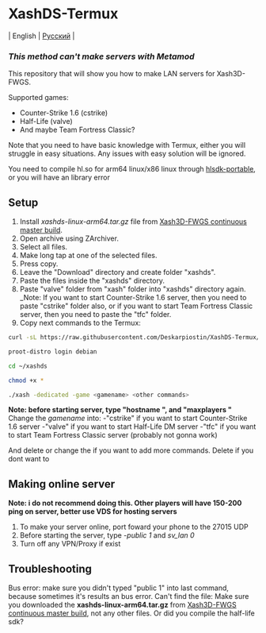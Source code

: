 # XashDS-Termux
| English | [Русский](https://github.com/Deskarpiostin/XashDS-Termux/blob/main/russian.md) |

### *This method can't make servers with Metamod*

This repository that will show you how to make LAN servers for Xash3D-FWGS.

Supported games:
- Counter-Strike 1.6 (cstrike)
- Half-Life (valve)
- And maybe Team Fortress Classic?

Note that you need to have basic knowledge with Termux, either you will struggle in easy situations. Any issues with easy solution will be ignored.

You need to compile hl.so for arm64 linux/x86 linux through [hlsdk-portable](https://github.com/FWGS/hlsdk-portable), or you will have an library error

## Setup
1. Install _xashds-linux-arm64.tar.gz_ file from [Xash3D-FWGS continuous master build](https://github.com/FWGS/xash3d-fwgs/releases).
2. Open archive using ZArchiver.
3. Select all files.
4. Make long tap at one of the selected files.
5. Press copy.
6. Leave the "Download" directory and create folder "xashds".
7. Paste the files inside the "xashds" directory.
8. Paste "valve" folder from "xash" folder into "xashds" directory again.
_Note: If you want to start Counter-Strike 1.6 server, then you need to paste "cstrike" folder also, or if you want to start Team Fortress Classic server, then you need to paste the "tfc" folder.
9. Copy next commands to the Termux:
```bash
curl -sL https://raw.githubusercontent.com/Deskarpiostin/XashDS-Termux/refs/heads/main/files/setup.sh | bash
```
```bash
proot-distro login debian
```
```bash
cd ~/xashds
```
```bash
chmod +x *
```
```bash
./xash -dedicated -game <gamename> <other commands>
```
**Note: before starting server, type "hostname <server name>", and "maxplayers <max player count>"**
Change the _gamename_ into:
-"cstrike" if you want to start Counter-Strike 1.6 server
-"valve" if you want to start Half-Life DM server
-"tfc" if you want to start Team Fortress Classic server (probably not gonna work)

And delete or change the _<other commands>_ if you want to add more commands. Delete if you dont want to

## Making online server
**Note: i do not recommend doing this. Other players will have 150-200 ping on server, better use VDS for hosting servers**

1. To make your server online, port foward your phone to the 27015 UDP
2. Before starting the server, type _-public 1_ and _sv_lan 0_
3. Turn off any VPN/Proxy if exist

## Troubleshooting
Bus error: 
make sure you didn't typed "public 1" into last command, because sometimes it's results an bus error.
Can't find the file:
Make sure you downloaded the **xashds-linux-arm64.tar.gz** from [Xash3D-FWGS continuous master build](https://github.com/FWGS/xash3d-fwgs/releases), not any other files.
Or did you compile the half-life sdk?
